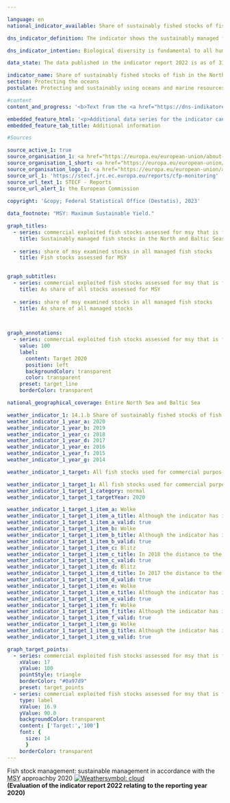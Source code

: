 ```yaml
---

language: en    
national_indicator_available: Share of sustainably fished stocks of fish in the North and Baltic Seas    

dns_indicator_definition: The indicator shows the sustainably managed fish stocks (according to the Maximum Sustainable Yield [MSY] approach) as a proportion of the total of managed fish stocks in the North and the Baltic Sea.    

dns_indicator_intention: Biological diversity is fundamental to all human life. Only if the natural capital&nbsp;–&nbsp;for example, in the form of fish stocks in the North and the Baltic Sea&nbsp;–&nbsp;is protected and preserved it can also provide future generations with critical ecosystem services.<br>The target of the indicator is to describe the extent to which the goal defined in the Regulation on the Common Fisheries Policy has been achieved. The goal states that all fish stocks used for economic purposes have to be sustainably managed in accordance with the <abbr title="Maximum Sustainable Yield" tabindex="0">MSY</abbr> approach by 2020.    

data_state: The data published in the indicator report 2022 is as of 31 October 2022. The data shown on this platform is updated regularly, so that more current data may be available online than published in the <a href="https://dns-indikatoren.de/en/publications_reports/">indicator report 2022</a>.    

indicator_name: Share of sustainably fished stocks of fish in the North and Baltic Seas    
section: Protecting the oceans    
postulate: Protecting and sustainably using oceans and marine resources    

#content     
content_and_progress: '<b>Text from the <a href="https://dns-indikatoren.de/en/publications_reports/">Indicator Report 2022&nbsp;</a></b><br><br>Not all fish stocks are examined with reference to their sustainable management. Therefore, the number of fish stocks that are sustainably managed based on the <abbr title="Maximum Sustainable Yield" tabindex="0">MSY</abbr> approach should always be viewed in relation to overall fish stocks. Although an expansion of the investigation to include as many stocks as possible is desirable, the high cost of these investigations means that the prospect of recording all stocks, even those that are economically less relevant and less fished, is unrealistic. Based on current estimates, a total of 58&nbsp;fish stocks in the North Sea and 20&nbsp;stocks in the Baltic Sea are used for economic purposes. The number of stocks examined using the <abbr title="Maximum Sustainable Yield" tabindex="0">MSY</abbr> approach is currently eight in the Baltic Sea and 22&nbsp;in the North Sea. This means that only a third of all managed stocks are fully analysed with respect to sustainable management. All other stocks for which the data available are not sufficient for analysis according to the <abbr title="Maximum Sustainable Yield" tabindex="0">MSY</abbr> method are not included in this indicator.<br><br>A stock is considered to be “sustainably managed” if the actual amount of fish caught per year and the fish stock do not exceed the scientifically recommended amount based on the <abbr title="Maximum Sustainable Yield" tabindex="0">MSY</abbr> approach, or if they comply with the requirements of a long-term management plan assessed as sustainable according to the <abbr title="Maximum Sustainable Yield" tabindex="0">MSY</abbr> approach. In this context, a “fish stock“ is defined as an independently reproducing population of a specific species of fish. A specific species can therefore have multiple stocks and, depending on the stock, can also have different guideline values regarding the amount of fish caught. As a rule, each stock is assigned a guideline value according to its previous development.<br><br>The guideline values for the managed stocks are calculated by the International Council for the Exploration of the Sea. Data is collected for the whole North and Baltic Sea in order to calculate the indicator. Accordingly, a distinction between the values for German territorial waters and the exclusive economic zone for Germany is not feasible.<br><br>The annual calculation of the amounts of fish caught sustainably according to the <abbr title="Maximum Sustainable Yield" tabindex="0">MSY</abbr> approach is based on stochastic predictions, which use calculations of historical stock trends. Information about fish quantities landed is based on reported catches. Samples taken from this provide insights into the demographic parameters of the population, such as age and size. Other important sources of information on the state of fish stocks are scientific surveys conducted on research vessels that are independent of the fishing industry. Indicator values of previous years are subject to retrospective changes due to new estimates on an annual basis for the time series and updates with regards to the relevant fish species.<br><br>In 2020, the sustainably managed stocks of fish accounted for 60.0&nbsp;% of the total stocks examined in accordance with the <abbr title="Maximum Sustainable Yield" tabindex="0">MSY</abbr> approach in the North Sea and the Baltic Sea. The relevant proportions were 59.1&nbsp;% in the North Sea and 62.5&nbsp;% in the Baltic Sea. Regarding the development between 2015&nbsp;and 2020, the overall progress was positive. The target to sustainably manage economically relevant fish stocks according to the <abbr title="Maximum Sustainable Yield" tabindex="0">MSY</abbr> approach was missed.<br><br>It is difficult to assess the indicator because it is influenced in addition to the development of the stocks, also by the selection of stocks to be considered. Thus, the basis of assessment can vary from year to year, which makes it difficult to compare the results of individual years. In addition, the recommended amounts of fish caught apply across countries and therefore can only be fulfilled indirectly by the efforts of a single country alone.'    

embedded_feature_html: '<p>Additional data series for the indicator can be found <a href="https://dns-indikatoren.de/public/AddInfos/en/14_1_b.pdf" target="_blank" >here</a>.</p><br><small>Note: You can display the PDF document directly in your browser or download the PDF document and open it with a PDF reader of your choice. We will be happy to advise you.</small>'
embedded_feature_tab_title: Additional information    

#Sources    

source_active_1: true
source_organisation_1: <a href="https://europa.eu/european-union/about-eu/institutions-bodies/european-commission_en" target="_blank" onclick="return confirm_alert('the European Commission', 'En')">European Commission</a>
source_organisation_1_short: <a href="https://europa.eu/european-union/about-eu/institutions-bodies/european-commission_en" target="_blank" onclick="return confirm_alert('the European Commission', 'En')">European Commission</a>
source_organisation_logo_1: <a href="https://europa.eu/european-union/about-eu/institutions-bodies/european-commission_en" target="_blank" onclick="return confirm_alert('the European Commission', 'En')"><img src="https://dns-indikatoren.de/public/OrgImgEn/europeancommission.png" alt="European Commission" title=" Click here to visit the homepage of the organizationEuropean Commission" style="height:60px; width:148px; border:transparent"/></a>
source_url_1: 'https://stecf.jrc.ec.europa.eu/reports/cfp-monitoring'
source_url_text_1: STECF - Reports
source_url_alert_1: the European Commission
    
copyright: '&copy; Federal Statistical Office (Destatis), 2023'    

data_footnote: "MSY: Maximum Sustainable Yield."    

graph_titles: 
  - series: commercial exploited fish stocks assessed for msy that is fished sustainably
    title: Sustainably managed fish stocks in the North and Baltic Seas
    
  - series: share of msy examined stocks in all managed fish stocks
    title: Fish stocks assessed for MSY
        

graph_subtitles: 
  - series: commercial exploited fish stocks assessed for msy that is fished sustainably
    title: As share of all stocks assessed for MSY
    
  - series: share of msy examined stocks in all managed fish stocks
    title: As share of all managed stocks
        


graph_annotations:
  - series: commercial exploited fish stocks assessed for msy that is fished sustainably
    value: 100
    label:
      content: Target 2020
      position: left
      backgroundColor: transparent
      color: transparent
    preset: target_line
    borderColor: transparent        

national_geographical_coverage: Entire North Sea and Baltic Sea    

weather_indicator_1: 14.1.b Share of sustainably fished stocks of fish in the North and Baltic Seas
weather_indicator_1_year_a: 2020
weather_indicator_1_year_b: 2019
weather_indicator_1_year_c: 2018
weather_indicator_1_year_d: 2017
weather_indicator_1_year_e: 2016
weather_indicator_1_year_f: 2015
weather_indicator_1_year_g: 2014

weather_indicator_1_target: All fish stocks used for commercial purpos-es to be sustainably managed in accordance with the Maximum Sustainable Yield (<abbr title="Maximum Sustainable Yield" tabindex="0">MSY</abbr>) approach by 2020

weather_indicator_1_target_1: All fish stocks used for commercial purpos-es to be sustainably managed in accordance with the Maximum Sustainable Yield (<abbr title="Maximum Sustainable Yield" tabindex="0">MSY</abbr>) approach by 2020
weather_indicator_1_target_1_category: normal
weather_indicator_1_target_1_targetYear: 2020

weather_indicator_1_target_1_item_a: Wolke
weather_indicator_1_target_1_item_a_title: Although the indicator has in 2020 been moving in the desired direction toward the target, if the trend had to continued, the target would have been missed in the target year by more than 20% of the difference between the target value and the value at that time.
weather_indicator_1_target_1_item_a_valid: true
weather_indicator_1_target_1_item_b: Wolke
weather_indicator_1_target_1_item_b_title: Although the indicator has in 2019 been moving in the desired direction toward the target, if the trend had to continued, the target would have been missed in the target year by more than 20% of the difference between the target value and the value at that time.
weather_indicator_1_target_1_item_b_valid: true
weather_indicator_1_target_1_item_c: Blitz
weather_indicator_1_target_1_item_c_title: In 2018 the distance to the target was constantly high or had increased. Thus, the indicator did not develop in the desired direction.
weather_indicator_1_target_1_item_c_valid: true
weather_indicator_1_target_1_item_d: Blitz
weather_indicator_1_target_1_item_d_title: In 2017 the distance to the target was constantly high or had increased. Thus, the indicator did not develop in the desired direction.
weather_indicator_1_target_1_item_d_valid: true
weather_indicator_1_target_1_item_e: Wolke
weather_indicator_1_target_1_item_e_title: Although the indicator has in 2016 been moving in the desired direction toward the target, if the trend had to continued, the target would have been missed in the target year by more than 20% of the difference between the target value and the value at that time.
weather_indicator_1_target_1_item_e_valid: true
weather_indicator_1_target_1_item_f: Wolke
weather_indicator_1_target_1_item_f_title: Although the indicator has in 2015 been moving in the desired direction toward the target, if the trend had to continued, the target would have been missed in the target year by more than 20% of the difference between the target value and the value at that time.
weather_indicator_1_target_1_item_f_valid: true
weather_indicator_1_target_1_item_g: Wolke
weather_indicator_1_target_1_item_g_title: Although the indicator has in 2014 been moving in the desired direction toward the target, if the trend had to continued, the target would have been missed in the target year by more than 20% of the difference between the target value and the value at that time.
weather_indicator_1_target_1_item_g_valid: true    

graph_target_points:
  - series: commercial exploited fish stocks assessed for msy that is fished sustainably
    xValue: 17
    yValue: 100
    pointStyle: triangle
    borderColor: "#0a97d9"
    preset: target_points
  - series: commercial exploited fish stocks assessed for msy that is fished sustainably
    type: label
    xValue: 16.9
    yValue: 90.0
    backgroundColor: transparent
    content: ['Target:','100']
    font: {
      size: 14
      }
    borderColor: transparent    
---
```



<div>
  <div class="my-header">
    <label class="default">Fish stock management: sustainable management in accordance with the <abbr title="Maximum Sustainable Yield" tabindex="0">MSY</abbr> approachby 2020
      <a href="https://dns-indikatoren.de/en/status"><img src="https://g205sdgs.github.io/sdg-indicators/public/Wettersymbole/Wolke.png" title="Although the indicator has in 2020 been moving in the desired direction toward the target, if the trend had to continued, the target would have been missed in the target year by more than 20% of the difference between the target value and the value at that time." alt="Weathersymbol: cloud"/>
      </a>
    </label>
  </div>
</div>
<div class="my-header-note">
  <label class="default"><b>(Evaluation of the indicator report 2022 relating to the reporting year 2020)
  </b></label>
</div>